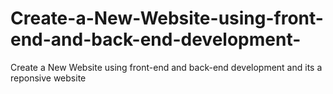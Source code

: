 # Create-a-New-Website-using-front-end-and-back-end-development-
Create a New Website using front-end and back-end development and its a reponsive website 
